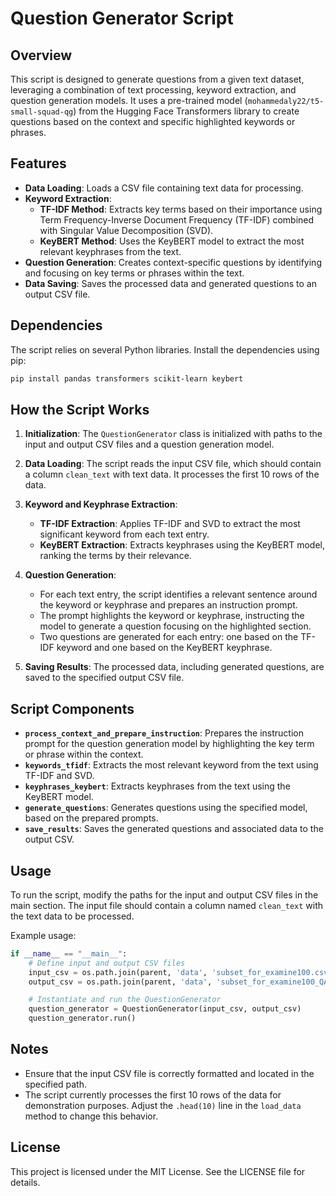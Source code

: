
# Question Generator Script

## Overview

This script is designed to generate questions from a given text dataset, leveraging a combination of text processing, keyword extraction, and question generation models. It uses a pre-trained model (`mohammedaly22/t5-small-squad-qg`) from the Hugging Face Transformers library to create questions based on the context and specific highlighted keywords or phrases.

## Features

- **Data Loading**: Loads a CSV file containing text data for processing.
- **Keyword Extraction**:
  - **TF-IDF Method**: Extracts key terms based on their importance using Term Frequency-Inverse Document Frequency (TF-IDF) combined with Singular Value Decomposition (SVD).
  - **KeyBERT Method**: Uses the KeyBERT model to extract the most relevant keyphrases from the text.
- **Question Generation**: Creates context-specific questions by identifying and focusing on key terms or phrases within the text.
- **Data Saving**: Saves the processed data and generated questions to an output CSV file.

## Dependencies

The script relies on several Python libraries. Install the dependencies using pip:

```bash
pip install pandas transformers scikit-learn keybert
```

## How the Script Works

1. **Initialization**: The `QuestionGenerator` class is initialized with paths to the input and output CSV files and a question generation model.
   
2. **Data Loading**: The script reads the input CSV file, which should contain a column `clean_text` with text data. It processes the first 10 rows of the data.

3. **Keyword and Keyphrase Extraction**:
   - **TF-IDF Extraction**: Applies TF-IDF and SVD to extract the most significant keyword from each text entry.
   - **KeyBERT Extraction**: Extracts keyphrases using the KeyBERT model, ranking the terms by their relevance.

4. **Question Generation**:
   - For each text entry, the script identifies a relevant sentence around the keyword or keyphrase and prepares an instruction prompt.
   - The prompt highlights the keyword or keyphrase, instructing the model to generate a question focusing on the highlighted section.
   - Two questions are generated for each entry: one based on the TF-IDF keyword and one based on the KeyBERT keyphrase.

5. **Saving Results**: The processed data, including generated questions, are saved to the specified output CSV file.

## Script Components

- **`process_context_and_prepare_instruction`**: Prepares the instruction prompt for the question generation model by highlighting the key term or phrase within the context.
- **`keywords_tfidf`**: Extracts the most relevant keyword from the text using TF-IDF and SVD.
- **`keyphrases_keybert`**: Extracts keyphrases from the text using the KeyBERT model.
- **`generate_questions`**: Generates questions using the specified model, based on the prepared prompts.
- **`save_results`**: Saves the generated questions and associated data to the output CSV.

## Usage

To run the script, modify the paths for the input and output CSV files in the main section. The input file should contain a column named `clean_text` with the text data to be processed.

Example usage:

```python
if __name__ == "__main__":
    # Define input and output CSV files
    input_csv = os.path.join(parent, 'data', 'subset_for_examine100.csv')
    output_csv = os.path.join(parent, 'data', 'subset_for_examine100_QA.csv')

    # Instantiate and run the QuestionGenerator
    question_generator = QuestionGenerator(input_csv, output_csv)
    question_generator.run()
```

## Notes

- Ensure that the input CSV file is correctly formatted and located in the specified path.
- The script currently processes the first 10 rows of the data for demonstration purposes. Adjust the `.head(10)` line in the `load_data` method to change this behavior.

## License

This project is licensed under the MIT License. See the LICENSE file for details.
